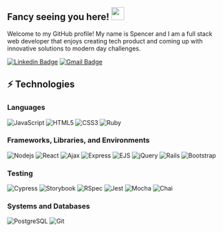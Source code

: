 ## Fancy seeing you here! <img src="https://raw.githubusercontent.com/aemmadi/aemmadi/master/wave.gif" width="30">

Welcome to my GitHub profile! My name is Spencer and I am a full stack web developer that enjoys creating tech product and coming up with innovative solutions to modern day challenges.

[![Linkedin Badge](https://img.shields.io/badge/-spencerbethel-blue?style=flat-square&logo=Linkedin&logoColor=white&link=https://www.linkedin.com/in/spencerbethel242/)](https://www.linkedin.com/in/spencerbethel242/)
[![Gmail Badge](https://img.shields.io/badge/-spencerbethel7@gmail.com-c14438?style=flat-square&logo=Gmail&logoColor=white&link=mailto:spencerbethel7@gmail.com)](mailto:spencerbethel7@gmail.com)

## ⚡ Technologies

### Languages
![JavaScript]( 	https://img.shields.io/badge/JavaScript-F7DF1E?style=for-the-badge&logo=javascript&logoColor=black)
![HTML5](https://img.shields.io/badge/HTML-239120?style=for-the-badge&logo=html5&logoColor=white)
![CSS3](https://img.shields.io/badge/CSS-239120?&style=for-the-badge&logo=css3&logoColor=white)
![Ruby](https://img.shields.io/badge/Ruby-CC342D?style=for-the-badge&logo=ruby&logoColor=white)
### Frameworks, Libraries, and Environments
![Nodejs](https://img.shields.io/badge/Node.js-43853D?style=for-the-badge&logo=node.js&logoColor=white)
![React](https://img.shields.io/badge/React-20232A?style=for-the-badge&logo=react&logoColor=61DAFB)
![Ajax](https://img.shields.io/badge/Ajax-405D59?style=for-the-badge)
![Express](https://img.shields.io/badge/Express.js-204D59?style=for-the-badge)
![EJS](https://img.shields.io/badge/EJS-404D59?style=for-the-badge)
![jQuery](https://img.shields.io/badge/jQuery-0769AD?style=for-the-badge&logo=jquery&logoColor=white)
![Rails](https://img.shields.io/badge/Ruby_on_Rails-CC0000?style=for-the-badge&logo=ruby-on-rails&logoColor=white)
![Bootstrap](https://img.shields.io/badge/Bootstrap-563D7C?style=for-the-badge&logo=bootstrap&logoColor=white)
### Testing
![Cypress](https://img.shields.io/badge/-cypress-%23E5E5E5?style=for-the-badge&logo=cypress&logoColor=058a5e)
![Storybook](https://img.shields.io/badge/Storybook-404D59?style=for-the-badge)
![RSpec](https://img.shields.io/badge/RSpec-423D29?style=for-the-badge)
![Jest](https://img.shields.io/badge/Jest-323330?style=for-the-badge&logo=Jest&logoColor=white)
![Mocha](https://img.shields.io/badge/mocha.js-323330?style=for-the-badge&logo=mocha&logoColor=Brown)
![Chai](https://img.shields.io/badge/chai.js-323330?style=for-the-badge&logo=chai&logoColor=red)
### Systems and Databases
![PostgreSQL](https://img.shields.io/badge/PostgreSQL-316192?style=for-the-badge&logo=postgresql&logoColor=white)
![Git](https://img.shields.io/badge/GIT-E44C30?style=for-the-badge&logo=git&logoColor=white)
